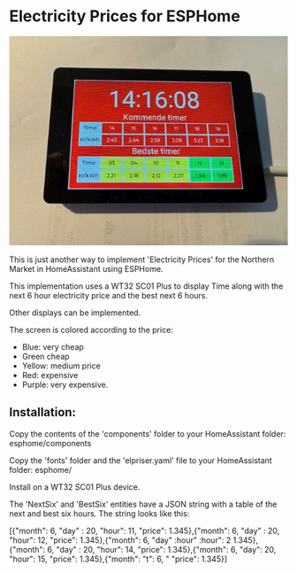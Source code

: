 # Electricity Prices for ESPHome
![Screenshot](WT32.jpg)

This is just another way to implement 'Electricity Prices' for the Northern Market in HomeAssistant using ESPHome. 

This implementation uses a WT32 SC01 Plus to display Time along with the next 6 hour electricity price and the best next 6 hours.

Other displays can be implemented.

The screen is colored according to the price:

- Blue: very cheap
- Green cheap
- Yellow: medium price
- Red: expensive
- Purple: very expensive.

## Installation:
Copy the contents of the 'components' folder to your HomeAssistant folder: esphome/components

Copy the 'fonts' folder and the 'elpriser.yaml' file to your HomeAssistant folder: esphome/

Install on a WT32 SC01 Plus device.

The 'NextSix' and 'BestSix' entities have a JSON string with a table of the next and best six hours. The string looks like this:

[{"month": 6, "day" : 20, "hour": 11, "price": 1.345},{"month": 6, "day" : 20, "hour": 12, "price": 1.345},{"month": 6, "day" :hour" :hour": 2 1.345},{"month": 6, "day" : 20, "hour": 14, "price": 1.345},{"month": 6, "day": 20, "hour": 15, "price": 1.345},{"month": "t": 6, " "price": 1.345}]

